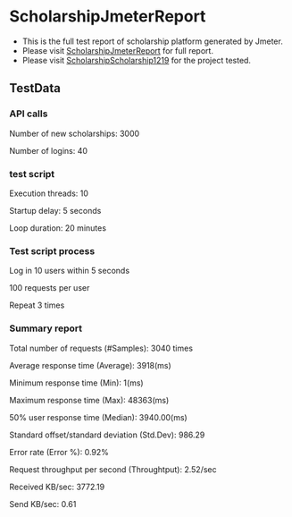 # ScholarshipJmeterReport

- This is the full test report of scholarship platform generated by Jmeter.
- Please visit [ScholarshipJmeterReport](https://davewylee.github.io/ScholarshipJmeterReport/) for full report.
- Please visit [ScholarshipScholarship1219](https://github.com/LyndonYeh/Scholarship1219) for the project tested.

## TestData

### API calls

Number of new scholarships: 3000

Number of logins: 40

### test script

Execution threads: 10

Startup delay: 5 seconds

Loop duration: 20 minutes

### Test script process

Log in 10 users within 5 seconds

100 requests per user

Repeat 3 times

### Summary report

Total number of requests (#Samples): 3040 times

Average response time (Average): 3918(ms)

Minimum response time (Min): 1(ms)

Maximum response time (Max): 48363(ms)

50% user response time (Median): 3940.00(ms)

Standard offset/standard deviation (Std.Dev): 986.29

Error rate (Error %): 0.92%

Request throughput per second (Throughtput): 2.52/sec

Received KB/sec: 3772.19

Send KB/sec: 0.61
